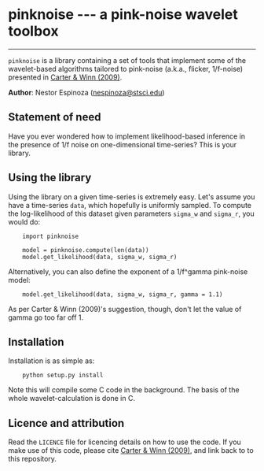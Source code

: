 # pinknoise --- a pink-noise wavelet toolbox
----------------------------------------------------------------

`pinknoise` is a library containing a set of tools that implement some of the wavelet-based algorithms tailored to pink-noise (a.k.a., flicker, 1/f-noise) presented in [Carter & Winn (2009)](http://adsabs.harvard.edu/cgi-bin/bib_query?arXiv:0909.0747).

**Author**: Nestor Espinoza (nespinoza@stsci.edu)

## Statement of need
Have you ever wondered how to implement likelihood-based inference in the presence of 1/f noise on one-dimensional time-series? This is your library.

## Using the library
Using the library on a given time-series is extremely easy. Let's assume you have a time-series `data`, which hopefully is uniformly sampled. To compute the 
log-likelihood of this dataset given parameters `sigma_w` and `sigma_r`, you would do:

        import pinknoise

        model = pinknoise.compute(len(data))
        model.get_likelihood(data, sigma_w, sigma_r)

Alternatively, you can also define the exponent of a 1/f^gamma pink-noise model:

        model.get_likelihood(data, sigma_w, sigma_r, gamma = 1.1)
        
As per Carter & Winn (2009)'s suggestion, though, don't let the value of gamma go too far off 1.

## Installation
Installation is as simple as:

        python setup.py install

Note this will compile some C code in the background. The basis of the whole wavelet-calculation is done in C.

## Licence and attribution

Read the `LICENCE` file for licencing details on how to use the code. If you make use of this code, please cite 
[Carter & Winn (2009)](http://adsabs.harvard.edu/cgi-bin/bib_query?arXiv:0909.0747), and link back to to this repository.
